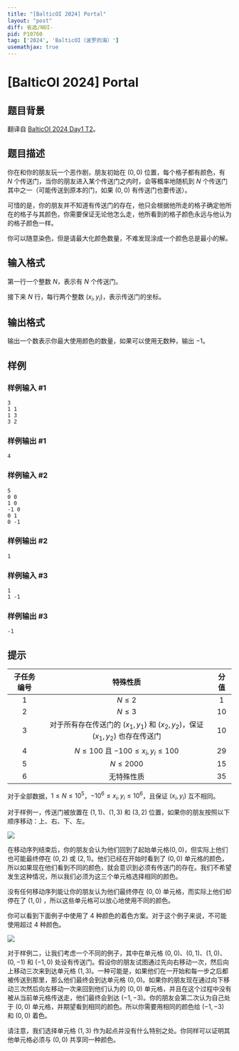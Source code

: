 ```yaml
---
title: "[BalticOI 2024] Portal"
layout: "post"
diff: 省选/NOI-
pid: P10760
tag: ['2024', 'BalticOI（波罗的海）']
usemathjax: true
---
```


# [BalticOI 2024] Portal
## 题目背景

翻译自 [BalticOI 2024 Day1 T2](https://boi2024.lmio.lt/tasks/d1-portal-statement.pdf)。
## 题目描述

你在和你的朋友玩一个恶作剧，朋友初始在 $(0,0)$ 位置，每个格子都有颜色，有 $N$ 个传送门，当你的朋友进入某个传送门之内时，会等概率地随机到 $N$ 个传送门其中之一（可能传送到原本的门，如果 $(0,0)$ 有传送门也要传送）。

可惜的是，你的朋友并不知道有传送门的存在，他只会根据他所走的格子确定他所在的格子与其颜色，你需要保证无论他怎么走，他所看到的格子颜色永远与他认为的格子颜色一样。

你可以随意染色，但是请最大化颜色数量，不难发现涂成一个颜色总是最小的解。
## 输入格式

第一行一个整数 $N$，表示有 $N$ 个传送门。

接下来 $N$ 行，每行两个整数 $(x_i,y_i)$，表示传送门的坐标。
## 输出格式

输出一个数表示你最大使用颜色的数量，如果可以使用无数种，输出 $-1$。
## 样例

### 样例输入 #1
```
3
1 1
1 3
3 2
```
### 样例输出 #1
```
4
```
### 样例输入 #2
```
5
0 0
1 0
-1 0
0 1
0 -1
```
### 样例输出 #2
```
1
```
### 样例输入 #3
```
1
1 -1 
```
### 样例输出 #3
```
-1
```
## 提示

| 子任务编号 | 特殊性质 | 分值 |
| :-----------: | :-----------: | :-----------: |
| $1$ | $N \leq 2$ | $1$ |
| $2$ | $N \leq 3$ | $10$ |
| $3$ | 对于所有存在传送门的 $(x_1,y_1)$ 和 $(x_2,y_2)$，保证 $(x_1,y_2)$ 也存在传送门 | $10$ |
| $4$ | $N \leq 100$ 且 $-100 \leq x_i,y_i \leq 100$ | $29$ |
| $5$ | $N \leq 2000$ | $15$ |
| $6$ | 无特殊性质 | $35$ |

对于全部数据，$1 \leq N \leq 10^5$，$-10^6 \leq x_i,y_i \leq 10^6$，且保证 $(x_i,y_i)$ 互不相同。


对于样例一，传送门被放置在 $(1,1)$、$(1,3)$ 和 $(3,2)$ 位置，如果你的朋友按照以下顺序移动：上、右、下、左。

![](https://cdn.luogu.com.cn/upload/image_hosting/cjusbzy8.png)

在移动序列结束后，你的朋友会认为他们回到了起始单元格$(0,0)$，但实际上他们也可能最终停在 $(0,2)$ 或 $(2,1)$。他们已经在开始时看到了 $(0,0)$ 单元格的颜色，所以如果现在他们看到不同的颜色，就会意识到必须有传送门的存在。我们不希望发生这种情况，所以我们必须为这三个单元格选择相同的颜色。

没有任何移动序列能让你的朋友认为他们最终停在 $(0,0)$ 单元格，而实际上他们却停在了 $(1,0)$ ，所以这些单元格可以放心地使用不同的颜色。

你可以看到下面例子中使用了 $4$ 种颜色的着色方案。对于这个例子来说，不可能使用超过 $4$ 种颜色。

![](https://cdn.luogu.com.cn/upload/image_hosting/i123jgsw.png)

对于样例二，让我们考虑一个不同的例子，其中在单元格 $(0,0)$、$(0,1)$、$(1,0)$、$(0,-1)$ 和 $(-1,0)$ 处设有传送门。假设你的朋友试图通过先向右移动一次，然后向上移动三次来到达单元格 $(1,3)$。一种可能是，如果他们在一开始和每一步之后都被传送到那里，那么他们最终会到达单元格 $(0,0)$。如果你的朋友现在通过向下移动三次然后向左移动一次来回到他们认为的 $(0,0)$ 单元格，并且在这个过程中没有被从当前单元格传送走，他们最终会到达 $(-1,-3)$。你的朋友会第二次认为自己处于 $(0, 0)$ 单元格，并期望看到相同的颜色。所以你需要用相同的颜色给 $(-1,-3)$ 和 $(0, 0)$ 着色。

请注意，我们选择单元格 $(1,3)$ 作为起点并没有什么特别之处。你同样可以证明其他单元格必须与 $(0,0)$ 共享同一种颜色。

